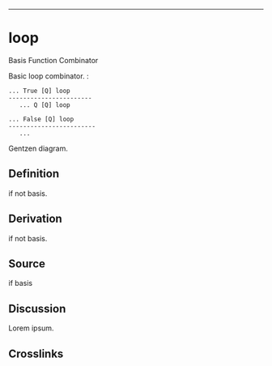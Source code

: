 ------------------------------------------------------------------------

# loop

Basis Function Combinator

Basic loop combinator. :

    ... True [Q] loop
    -----------------------
       ... Q [Q] loop

    ... False [Q] loop
    ------------------------
       ...

Gentzen diagram.

## Definition

if not basis.

## Derivation

if not basis.

## Source

if basis

## Discussion

Lorem ipsum.

## Crosslinks
